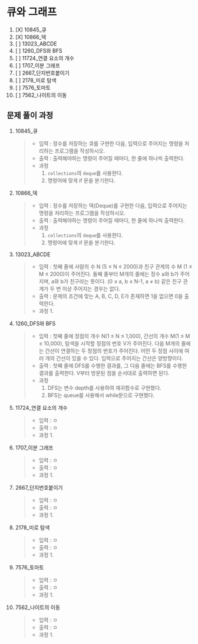 # 큐와 그래프

1. [X] 10845_큐
2. [X] 10866_덱
3. [ ] 13023_ABCDE
4. [ ] 1260_DFS와 BFS
5. [ ] 11724_연결 요소의 개수
6. [ ] 1707_이분 그래프
7. [ ] 2667_단지번호붙이기
8. [ ] 2178_미로 탐색
9. [ ] 7576_토마토
10. [ ] 7562_나이트의 이동

## 문제 풀이 과정

1. 10845_큐

    > - 입력 : 정수를 저장하는 큐를 구현한 다음, 입력으로 주어지는 명령을 처리하는 프로그램을 작성하시오.
    > - 출력 : 출력해야하는 명령이 주어질 때마다, 한 줄에 하나씩 출력한다.
    > - 과정
    >   1. `collections`의 `deque`를 사용한다.
    >   2. 명령어에 맞게 if 문을 분기한다.

2. 10866_덱

    > - 입력 : 정수를 저장하는 덱(Deque)를 구현한 다음, 입력으로 주어지는 명령을 처리하는 프로그램을 작성하시오.
    > - 출력 : 출력해야하는 명령이 주어질 때마다, 한 줄에 하나씩 출력한다.
    > - 과정
    >   1. `collections`의 `deque`를 사용한다.
    >   2. 명령어에 맞게 if 문을 분기한다.

3. 13023_ABCDE

    > - 입력 : 첫째 줄에 사람의 수 N (5 ≤ N ≤ 2000)과 친구 관계의 수 M (1 ≤ M ≤ 2000)이 주어진다.
    >   둘째 줄부터 M개의 줄에는 정수 a와 b가 주어지며, a와 b가 친구라는 뜻이다. (0 ≤ a, b ≤ N-1, a ≠ b) 같은 친구 관계가 두 번 이상 주어지는 경우는 없다.
    > - 출력 : 문제의 조건에 맞는 A, B, C, D, E가 존재하면 1을 없으면 0을 출력한다.
    > - 과정
    >   1. 

4. 1260_DFS와 BFS

    > - 입력 : 첫째 줄에 정점의 개수 N(1 ≤ N ≤ 1,000), 간선의 개수 M(1 ≤ M ≤ 10,000), 탐색을 시작할 정점의 번호 V가 주어진다. 다음 M개의 줄에는 간선이 연결하는 두 정점의 번호가 주어진다. 어떤 두 정점 사이에 여러 개의 간선이 있을 수 있다. 입력으로 주어지는 간선은 양방향이다.
    > - 출력 : 첫째 줄에 DFS를 수행한 결과를, 그 다음 줄에는 BFS를 수행한 결과를 출력한다. V부터 방문된 점을 순서대로 출력하면 된다.
    > - 과정
    >   1. DFS는 변수 depth를 사용하여 재귀함수로 구현했다.
    >   2. BFS는 queue를 사용해서 while문으로 구현했다.

5. 11724_연결 요소의 개수

    > - 입력 : ㅇ
    > - 출력 : ㅇ
    > - 과정
    >   1. 

6. 1707_이분 그래프

    > - 입력 : ㅇ
    > - 출력 : ㅇ
    > - 과정
    >   1. 

7. 2667_단지번호붙이기

    > - 입력 : ㅇ
    > - 출력 : ㅇ
    > - 과정
    >   1. 

8. 2178_미로 탐색

    > - 입력 : ㅇ
    > - 출력 : ㅇ
    > - 과정
    >   1. 

9. 7576_토마토

    > - 입력 : ㅇ
    > - 출력 : ㅇ
    > - 과정
    >   1. 

10. 7562_나이트의 이동

    > - 입력 : ㅇ
    > - 출력 : ㅇ
    > - 과정
    >   1. 
